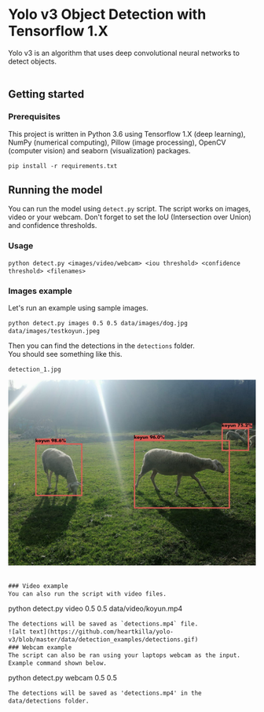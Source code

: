 # Yolo v3 Object Detection with Tensorflow 1.X
Yolo v3 is an algorithm that uses deep convolutional neural networks to detect objects. <br> <br>

## Getting started

### Prerequisites
This project is written in Python 3.6 using Tensorflow 1.X (deep learning), NumPy (numerical computing), Pillow (image processing), OpenCV (computer vision) and seaborn (visualization) packages.

```
pip install -r requirements.txt
```


## Running the model
You can run the model using `detect.py` script. The script works on images, video or your webcam. Don't forget to set the IoU (Intersection over Union) and confidence thresholds.
### Usage
```
python detect.py <images/video/webcam> <iou threshold> <confidence threshold> <filenames>
```
### Images example
Let's run an example using sample images.
```
python detect.py images 0.5 0.5 data/images/dog.jpg data/images/testkoyun.jpeg
```
Then you can find the detections in the `detections` folder.
<br>
You should see something like this.
```
detection_1.jpg
```
![alt text](https://github.com/OmerOzgur271/SheepDetection-YoloV3/blob/main/detections/detection_1.jpg)
```

### Video example
You can also run the script with video files.
```
python detect.py video 0.5 0.5 data/video/koyun.mp4
```
The detections will be saved as `detections.mp4` file.
![alt text](https://github.com/heartkilla/yolo-v3/blob/master/data/detection_examples/detections.gif)
### Webcam example
The script can also be ran using your laptops webcam as the input. Example command shown below.
```
python detect.py webcam 0.5 0.5
```
The detections will be saved as 'detections.mp4' in the data/detections folder.

